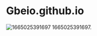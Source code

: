 # Gbeio.github.io

![1665025391697](https://user-images.githubusercontent.com/115899539/198184109-80c949ee-e652-4c2e-8d20-0af16a3a8882.jpg)
1665025391697.
